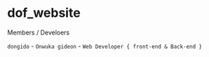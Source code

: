 # dof_website

Members / Develoers

`dongido` - `Onwuka gideon` - `Web Developer { front-end & Back-end } `